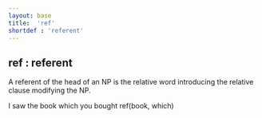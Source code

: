 ```yaml
---
layout: base
title:  'ref'
shortdef : 'referent'
---
```



## ref : referent
A referent of the head of an NP is the relative word introducing the relative clause modifying the NP. 

<div class="sd-parse">
I saw the book which you bought
ref(book, which)
</div>

 

